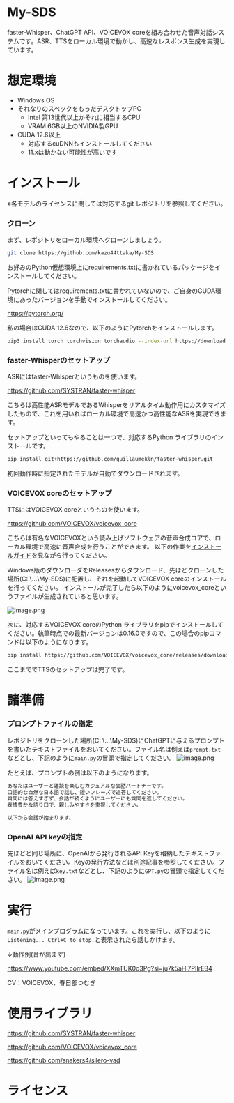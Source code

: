 # My-SDS
faster-Whisper、ChatGPT API、VOICEVOX coreを組み合わせた音声対話システムです。ASR、TTSをローカル環境で動かし、高速なレスポンス生成を実現しています。
 
# 想定環境
- Windows OS
- それなりのスペックをもったデスクトップPC
  + Intel 第13世代以上かそれに相当するCPU
  + VRAM 6GB以上のNVIDIA製GPU
- CUDA 12.6以上
  + 対応するcuDNNもインストールしてください
  + 11.xは動かない可能性が高いです

# インストール
※各モデルのライセンスに関しては対応するgit レポジトリを参照してください。
### クローン
まず、レポジトリをローカル環境へクローンしましょう。

```bash
git clone https://github.com/kazu44ttaka/My-SDS
```

お好みのPython仮想環境上にrequirements.txtに書かれているパッケージをインストールしてください。

Pytorchに関してはrequirements.txtに書かれていないので、ご自身のCUDA環境にあったバージョンを手動でインストールしてください。

https://pytorch.org/

私の場合はCUDA 12.6なので、以下のようにPytorchをインストールします。

```bash
pip3 install torch torchvision torchaudio --index-url https://download.pytorch.org/whl/cu126
```

### faster-Whisperのセットアップ
ASRにはfaster-Whisperというものを使います。

https://github.com/SYSTRAN/faster-whisper

こちらは高性能ASRモデルであるWhisperをリアルタイム動作用にカスタマイズしたもので、これを用いればローカル環境で高速かつ高性能なASRを実現できます。

セットアップといってもやることは一つで、対応するPython ライブラリのインストールです。

```bash
pip install git+https://github.com/guillaumekln/faster-whisper.git
```

初回動作時に指定されたモデルが自動でダウンロードされます。

### VOICEVOX coreのセットアップ
TTSにはVOICEVOX coreというものを使います。

https://github.com/VOICEVOX/voicevox_core

こちらは有名なVOICEVOXという読み上げソフトウェアの音声合成コアで、ローカル環境で高速に音声合成を行うことができます。
以下の作業を[インストールガイド](https://github.com/VOICEVOX/voicevox_core/blob/main/docs/guide/user/usage.md)を見ながら行ってください。

Windows版のダウンローダをReleasesからダウンロード、先ほどクローンした場所(C: \\...\My-SDS)に配置し、それを起動してVOICEVOX coreのインストールを行ってください。
インストールが完了したら以下のようにvoicevox_coreというファイルが生成されていると思います。

![image.png](https://qiita-image-store.s3.ap-northeast-1.amazonaws.com/0/2524638/b29ea33e-4dde-49e3-827d-902c8d419b28.png)

次に、対応するVOICEVOX coreのPython ライブラリをpipでインストールしてください。執筆時点での最新バージョンは0.16.0ですので、この場合のpipコマンドは以下のようになります。

```bash
pip install https://github.com/VOICEVOX/voicevox_core/releases/download/0.16.0/voicevox_core-0.16.0-cp310-abi3-win_amd64.whl
```

ここまででTTSのセットアップは完了です。

# 諸準備
### プロンプトファイルの指定
レポジトリをクローンした場所(C: \\...\My-SDS)にChatGPTに与えるプロンプトを書いたテキストファイルをおいてください。ファイル名は例えば`prompt.txt`などとし、下記のように`main.py`の冒頭で指定してください。
![image.png](https://qiita-image-store.s3.ap-northeast-1.amazonaws.com/0/2524638/133b5b9d-a2a0-4329-a5d9-204ac13dcd0a.png)

たとえば、プロンプトの例は以下のようになります。
```prompt.txt
あなたはユーザーと雑談を楽しむカジュアルな会話パートナーです。
口語的な自然な日本語で話し、短いフレーズで返答してください。
質問には答えすぎず、会話が続くようにユーザーにも質問を返してください。
表情豊かな語り口で、親しみやすさを重視してください。

以下から会話が始まります。
```
### OpenAI API keyの指定
先ほどと同じ場所に、OpenAIから発行されるAPI Keyを格納したテキストファイルをおいてください。Keyの発行方法などは別途記事を参照してください。ファイル名は例えば`key.txt`などとし、下記のように`GPT.py`の冒頭で指定してください。
![image.png](https://qiita-image-store.s3.ap-northeast-1.amazonaws.com/0/2524638/c111cf6b-772e-4dd0-b651-95759c117eae.png)

# 実行
`main.py`がメインプログラムになっています。これを実行し、以下のように`Listening... Ctrl+C to stop.`と表示されたら話しかけます。

↓動作例(音が出ます)

https://www.youtube.com/embed/XXmTUK0o3Pg?si=ju7k5aHi7PIIrEB4

CV：VOICEVOX、春日部つむぎ

# 使用ライブラリ
https://github.com/SYSTRAN/faster-whisper

https://github.com/VOICEVOX/voicevox_core

https://github.com/snakers4/silero-vad

# ライセンス
